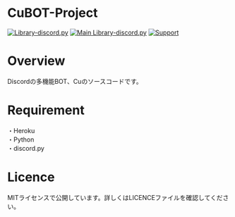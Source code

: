 # CuBOT-Project
[![Library-discord.py](https://img.shields.io/badge/Python-3.9.2-3778ae?logo=Python&logoColor=ffffff)](https://python.org) [![Main Library-discord.py](https://img.shields.io/badge/Main%20Library-discord.py-fecc34?logo=pypi&logoColor=ffffff)](https://github.com/Rapptz/discord.py) [![Support](https://img.shields.io/discord/715540925081714788?color=5865f2&label=Discord&logo=Discord&logoColor=ffffff)](https://discord.gg/RFPQmRnv2j)  

# Overview
Discordの多機能BOT、Cuのソースコードです。    

# Requirement
・Heroku    
・Python    
・discord.py    

# Licence
MITライセンスで公開しています。詳しくはLICENCEファイルを確認してください。    


